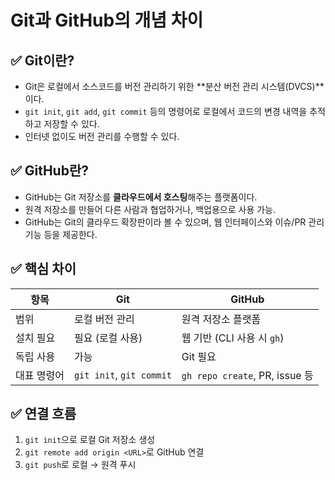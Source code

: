 # Git과 GitHub의 개념 차이

## ✅ Git이란?
- Git은 로컬에서 소스코드를 버전 관리하기 위한 **분산 버전 관리 시스템(DVCS)**이다.
- `git init`, `git add`, `git commit` 등의 명령어로 로컬에서 코드의 변경 내역을 추적하고 저장할 수 있다.
- 인터넷 없이도 버전 관리를 수행할 수 있다.

## ✅ GitHub란?
- GitHub는 Git 저장소를 **클라우드에서 호스팅**해주는 플랫폼이다.
- 원격 저장소를 만들어 다른 사람과 협업하거나, 백업용으로 사용 가능.
- GitHub는 Git의 클라우드 확장판이라 볼 수 있으며, 웹 인터페이스와 이슈/PR 관리 기능 등을 제공한다.

## ✅ 핵심 차이
| 항목 | Git | GitHub |
|------|-----|--------|
| 범위 | 로컬 버전 관리 | 원격 저장소 플랫폼 |
| 설치 필요 | 필요 (로컬 사용) | 웹 기반 (CLI 사용 시 `gh`) |
| 독립 사용 | 가능 | Git 필요 |
| 대표 명령어 | `git init`, `git commit` | `gh repo create`, PR, issue 등 |

## ✅ 연결 흐름
1. `git init`으로 로컬 Git 저장소 생성
2. `git remote add origin <URL>`로 GitHub 연결
3. `git push`로 로컬 → 원격 푸시
